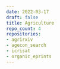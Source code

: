 ```yaml
---
date: 2022-03-17
draft: false
title: Agriculture
repo_count: 4
repositories:
- agrirxiv
- agecon_search
- icrisat
- organic_eprints
---
```



